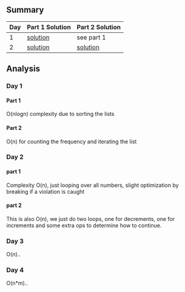 ## Summary
| Day        | Part 1 Solution | Part 2 Solution     |
|------------|--------------|---------------------|
| 1          | [solution](1.py) | see part 1 |
| 2          | [solution](2.py) | [solution](2_p2.py) |

## Analysis

### Day 1

#### Part 1
O(nlogn) complexity due to sorting the lists
#### Part 2
O(n) for counting the frequency and iterating the list

### Day 2

#### part 1
Complexity O(n), just looping over all numbers, slight optimization by breaking if a violation is caught

#### part 2
This is also O(n), we just do two loops, one for decrements, one for increments and some extra ops to determine how to continue.


### Day 3

O(n)..

### Day 4

O(n*m)..